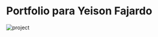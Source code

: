 # Portfolio para Yeison Fajardo

![project](https://github.com/user-attachments/assets/4ad0368a-e266-4a93-b135-07b65f9d493b)
